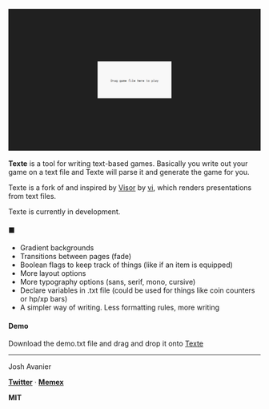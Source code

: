 [![Screenshot](screenshot.png)](https://joshavanier.github.io/texte)

**Texte** is a tool for writing text-based games. Basically you write out your game on a text file and Texte will parse it and generate the game for you.

Texte is a fork of and inspired by [Visor](https://github.com/v-exec/Visor) by [vi](https://github.com/v-exec/), which renders presentations from text files.

Texte is currently in development.

#### ■

- Gradient backgrounds
- Transitions between pages (fade)
- Boolean flags to keep track of things (like if an item is equipped)
- More layout options
- More typography options (sans, serif, mono, cursive)
- Declare variables in .txt file (could be used for things like coin counters or hp/xp bars)
- A simpler way of writing. Less formatting rules, more writing

#### Demo

Download the demo.txt file and drag and drop it onto [Texte](https://joshavanier.github.io/texte/)

---

Josh Avanier

**[Twitter](https://twitter.com/joshavanier)** &middot; **[Memex](https://joshavanier.github.io)**

**MIT**
